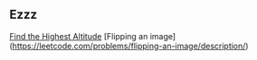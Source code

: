 ## Ezzz
[Find the Highest Altitude](https://leetcode.com/problems/find-the-highest-altitude/description)
[Flipping an image] (https://leetcode.com/problems/flipping-an-image/description/)
